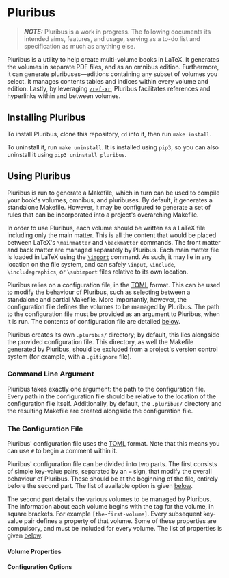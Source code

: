 # Pluribus

> **_NOTE:_**
> Pluribus is a work in progress.
> The following documents its intended aims, features, and usage, serving as a to-do list and specification as much as anything else.

Pluribus is a utility to help create multi-volume books in LaTeX.
It generates the volumes in separate PDF files, and as an omnibus edition.
Furthermore, it can generate pluribuses&mdash;editions containing any subset of volumes you select.
It manages contents tables and indices within every volume and edition.
Lastly, by leveraging [`zref-xr`](https://ctan.org/pkg/zref), Pluribus facilitates references and hyperlinks within and between volumes.

## Installing Pluribus

To install Pluribus, clone this repository, `cd` into it, then run `make install`.

To uninstall it, run `make uninstall`.
It is installed using `pip3`, so you can also uninstall it using `pip3 uninstall pluribus`.

## Using Pluribus

Pluribus is run to generate a Makefile, which in turn can be used to compile your book's volumes, omnibus, and pluribuses.
By default, it generates a standalone Makefile.
However, it may be configured to generate a set of rules that can be incorporated into a project's overarching Makefile.

In order to use Pluribus, each volume should be written as a LaTeX file including only the main matter.
This is all the content that would be placed between LaTeX's `\mainmatter` and `\backmatter` commands.
The front matter and back matter are managed separately by Pluribus.
Each main matter file is loaded in LaTeX using the [`\import`](https://ctan.org/pkg/import) command.
As such, it may lie in any location on the file system, and can safely `\input`, `\include`, `\includegraphics`, or `\subimport` files relative to its own location.

Pluribus relies on a configuration file, in the [TOML](https://github.com/toml-lang/toml) format.
This can be used to modify the behaviour of Pluribus, such as selecting between a standalone and partial Makefile.
More importantly, however, the configuration file defines the volumes to be managed by Pluribus.
The path to the configuration file must be provided as an argument to Pluribus, when it is run.
The contents of configuration file are detailed [below](#user-content-the-configuration-file).

Pluribus creates its own `.pluribus/` directory; by default, this lies alongside the provided configuration file.
This directory, as well the Makefile generated by Pluribus, should be excluded from a project's version control system (for example, with a `.gitignore` file).

### Command Line Argument

Pluribus takes exactly one argument: the path to the configuration file.
Every path in the configuration file should be relative to the location of the configuration file itself.
Additionally, by default, the `.pluribus/` directory and the resulting Makefile are created alongside the configuration file.

### The Configuration File

Pluribus' configuration file uses the [TOML](https://github.com/toml-lang/toml) format.
Note that this means you can use `#` to begin a comment within it.

Pluribus' configuration file can be divided into two parts.
The first consists of simple key-value pairs, separated by an `=` sign, that modify the overall behaviour of Pluribus.
These should be at the beginning of the file, entirely before the second part.
The list of available option is given [below](#user-content-configuration-options).

The second part details the various volumes to be managed by Pluribus.
The information about each volume begins with the tag for the volume, in square brackets.
For example `[the-first-volume]`.
Every subsequent key-value pair defines a property of that volume.
Some of these properties are compulsory, and must be included for every volume.
The list of properties is given [below](#user-content-volume-properties).

#### Volume Properties

#### Configuration Options
